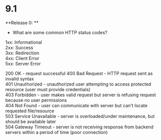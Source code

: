 # **9.1**

**Release 0: **

* What are some common HTTP status codes?

1xx: Informational  
2xx: Success  
3xx: Redirection  
4xx: Client Error  
5xx: Server Error  

200 OK - request successful
400 Bad Request - HTTP request sent as invalid syntax  
401 Unauthorized - unauthorized user attempting to access protected resource (user must provide credentials)  
403 Forbidden - user makes valid request but server is refusing request because no user permissions  
404 Not Found - user can communicate with server but can't locate requested file/resource  
503 Service Unavailable - server is overloaded/under maintenance, but should be available later  
504 Gateway Timeout - server is not receiving response from backend servers within a period of time (poor connection)
